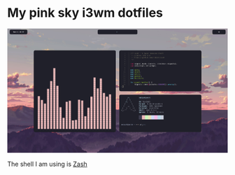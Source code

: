 # My pink sky i3wm dotfiles

<img src="https://github.com/robiot/dotfiles/raw/main/.github/example.png" />

The shell I am using is [Zash](https://github.com/robiot/zash)
